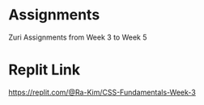 # Assignments
Zuri Assignments from Week 3 to Week 5

# Replit Link
https://replit.com/@Ra-Kim/CSS-Fundamentals-Week-3
